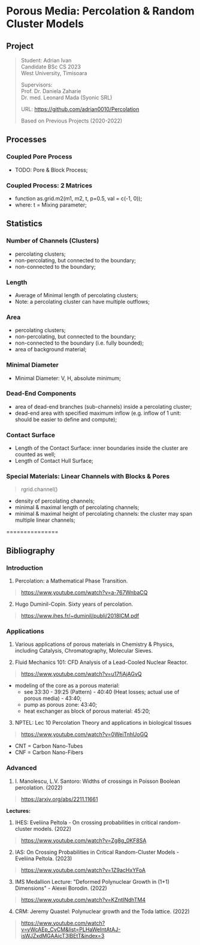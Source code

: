 # Porous Media: Percolation & Random Cluster Models


## Project

> Student: Adrian Ivan\
> Candidate BSc CS 2023\
> West University, Timisoara
>
> Supervisors:\
> Prof. Dr. Daniela Zaharie\
> Dr. med. Leonard Mada (Syonic SRL)
>
> URL: https://github.com/adrian0010/Percolation
> 
> Based on Previous Projects (2020-2022)


## Processes

### Coupled Pore Process
- TODO: Pore & Block Process;

### Coupled Process: 2 Matrices
- function as.grid.m2(m1, m2, t, p=0.5, val = c(-1, 0));
- where: t = Mixing parameter;


## Statistics

### Number of Channels (Clusters)
- percolating clusters;
- non-percolating, but connected to the boundary;
- non-connected to the boundary;

### Length
- Average of Minimal length of percolating clusters;
- Note: a percolating cluster can have multiple outflows;

### Area
- percolating clusters;
- non-percolating, but connected to the boundary;
- non-connected to the boundary (i.e. fully bounded);
- area of background material;

### Minimal Diameter
- Minimal Diameter: V, H, absolute minimum;

### Dead-End Components
- area of dead-end branches (sub-channels) inside a percolating cluster;
- dead-end area with specified maximum inflow (e.g. inflow of 1 unit: should be easier to define and compute);


### Contact Surface
- Length of the Contact Surface: inner boundaries inside the cluster are counted as well;
- Length of Contact Hull Surface;


### Special Materials: Linear Channels with Blocks & Pores
> rgrid.channel()
- density of percolating channels;
- minimal & maximal length of percolating channels;
- minimal & maximal height of percolating channels: the cluster may span multiple linear channels;


===============

## Bibliography


### Introduction

1. Percolation: a Mathematical Phase Transition.
  > https://www.youtube.com/watch?v=a-767WnbaCQ

2. Hugo Duminil-Copin. Sixty years of percolation.
  > https://www.ihes.fr/~duminil/publi/2018ICM.pdf


### Applications

1. Various applications of porous materials in Chemistry & Physics, including Catalysis, Chromatography, Molecular Sieves.

2. Fluid Mechanics 101: CFD Analysis of a Lead-Cooled Nuclear Reactor.
  > https://www.youtube.com/watch?v=u17fjAjAGvQ
- modeling of the core as a porous material:
  - see 33:30 - 39:25 (Pattern) - 40:40 (Heat losses; actual use of porous media) - 43:40;
  - pump as porous zone: 43:40;
  - heat exchanger as block of porous material: 45:20;

3. NPTEL: Lec 10 Percolation Theory and applications in biological tissues
  > https://www.youtube.com/watch?v=0WeiTnhUoGQ
- CNT = Carbon Nano-Tubes
- CNF = Carbon Nano-Fibers


### Advanced

1. I. Manolescu, L.V. Santoro: Widths of crossings in Poisson Boolean percolation. (2022)
  > https://arxiv.org/abs/2211.11661


**Lectures:**

1. IHES: Eveliina Peltola - On crossing probabilities in critical random-cluster models. (2022)
  > https://www.youtube.com/watch?v=Zg8g_0KF8SA

2. IAS: On Crossing Probabilities in Critical Random-Cluster Models - Eveliina Peltola. (2023)
  > https://www.youtube.com/watch?v=1Z9acHxYFoA

3. IMS Medallion Lecture: "Deformed Polynuclear Growth in (1+1) Dimensions" - Alexei Borodin. (2022)
  > https://www.youtube.com/watch?v=KZntINdhTM4

4. CRM: Jeremy Quastel: Polynuclear growth and the Toda lattice. (2022)
  > https://www.youtube.com/watch?v=yWcAEp_CvCM&list=PLHaWeIntAtAJ-isWJZxdMGAAicT3lBEtT&index=3
